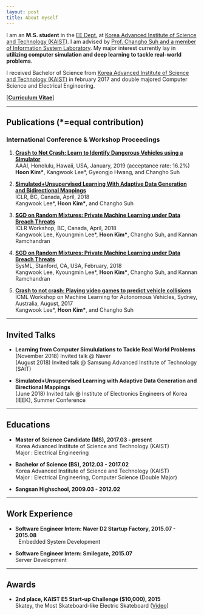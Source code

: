 ```yaml
---
layout: post
title: About myself
---
```


I am an **M.S. student** in the [EE Dept.](https://ee.kaist.ac.kr/?language=en) at [Korea Advanced Institute of Science and Technology (KAIST)](https://www.kaist.ac.kr/html/en/). I am advised by [Prof. Changho Suh and a member of Information System Laboratory](http://csuh.kaist.ac.kr/).  My major interest currently lay in **utilizing computer simulation and deep learning to tackle real-world problems**.

I received Bachelor of Science from [Korea Advanced Institute of Science and Technology (KAIST)](https://www.kaist.ac.kr/html/en/) in february 2017 and double majored Computer Science and Electrical Engineering.

[**[Curriculum Vitae](https://github.com/gnsrla12/gnsrla12.github.io/raw/master/hoon_kim_cv.pdf)**] 
  
---------------------------------------
## Publications (*=equal contribution)

### International Conference & Workshop Proceedings

1. **[Crash to Not Crash: Learn to Identify Dangerous Vehicles using a Simulator](https://github.com/gnsrla12/gnsrla12.github.io/raw/master/papers/Crash_to_Not_Crash.pdf)**  
   AAAI, Honolulu, Hawaii, USA, January, 2019 (acceptance rate: 16.2%)  
   __Hoon Kim\*__, Kangwook Lee*, Gyeongjo Hwang, and Changho Suh  
   
2. **[Simulated+Unsupervised Learning With Adaptive Data Generation and Bidirectional Mappings](https://openreview.net/pdf?id=SkHDoG-Cb)**  
   ICLR, BC, Canada, April, 2018  
   Kangwook Lee*, __Hoon Kim*__, and Changho Suh  

3. **[SGD on Random Mixtures: Private Machine Learning under Data Breach Threats](https://openreview.net/pdf?id=r17_wzJPM)**  
   ICLR Workshop, BC, Canada, April, 2018  
   Kangwook Lee, Kyoungmin Lee*, __Hoon Kim*__, Changho Suh, and Kannan Ramchandran 
   
4. **[SGD on Random Mixtures: Private Machine Learning under Data Breach Threats](http://www.sysml.cc/doc/73.pdf)**  
   SysML, Stanford, CA, USA, February, 2018  
   Kangwook Lee, Kyoungmin Lee*, __Hoon Kim*__, Changho Suh, and Kannan Ramchandran  
   
5. **[Crash to not crash: Playing video games to predict vehicle collisions](https://openreview.net/pdf?id=r1GXtBEf-)**  
   ICML Workshop on Machine Learning for Autonomous Vehicles, Sydney, Australia, August, 2017  
   Kangwook Lee*, __Hoon Kim*__, and Changho Suh  
  
---------------------------------------
## Invited Talks

- __Learning from Computer Simululations to Tackle Real World Problems__  
   (November 2018) Invited talk @ Naver  
   (August 2018) Invited talk @ Samsung Advanced Institute of Technology (SAIT)

- __Simulated+Unsupervised Learning with Adaptive Data Generation and Birectional Mappings__  
   (June 2018) Invited talk @ Institute of Electronics Engineers of Korea (IEEK), Summer Conference

---------------------------------------
## Educations

- __Master of Science Candidate (MS), 2017.03 - present__  
   Korea Advanced Institute of Science and Technology (KAIST)  
   Major : Electrical Engineering

- __Bachelor of Science (BS), 2012.03 - 2017.02__  
   Korea Advanced Institute of Science and Technology (KAIST)  
   Major : Electrical Engineering, Computer Science (Double Major)   

- __Sangsan Highschool, 2009.03 - 2012.02__
  
---------------------------------------
## Work Experience

- __Software Engineer Intern: Naver D2 Startup Factory, 2015.07 - 2015.08__  
    Embedded System Development

- __Software Engineer Intern: Smilegate, 2015.07__  
    Server Development
  
---------------------------------------
## Awards

- __2nd place, KAIST E5 Start-up Challenge ($10,000), 2015__  
   Skatey, the Most Skateboard-like Electric Skateboard ([Video](https://vimeo.com/174919036))
